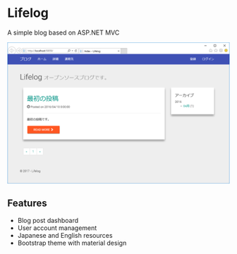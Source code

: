 # Lifelog
A simple blog based on ASP.NET MVC

![screenshot](https://github.com/ymita/LifeLog/blob/master/images/screenshot.png)


## Features
- Blog post dashboard
- User account management
- Japanese and English resources
- Bootstrap theme with material design
